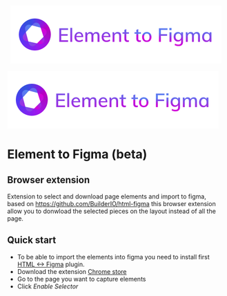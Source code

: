 <p align="center">
  <img src="https://github.com/octavioamu/element-to-figma/blob/main/src/popup/logo.png">

  ![Element to Figma](https://github.com/octavioamu/element-to-figma/blob/main/src/popup/logo.png "Element to Figma")
</p>

# Element to Figma (beta)
## Browser extension

Extension to select and download page elements and import to figma, based on https://github.com/BuilderIO/html-figma this browser extension allow you to donwload the selected pieces on the layout instead of all the page.

## Quick start
* To be able to import the elements into figma you need to install first [HTML <-> Figma](https://www.figma.com/community/plugin/747985167520967365) plugin.
* Download the extension [Chrome store](www.google.com)
* Go to the page you want to capture elements
* Click *Enable Selector* 
